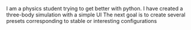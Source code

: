 I am a physics student trying to get better with python.
I have created a three-body simulation with a simple UI
The next goal is to create several presets corresponding to stable or interesting configurations

